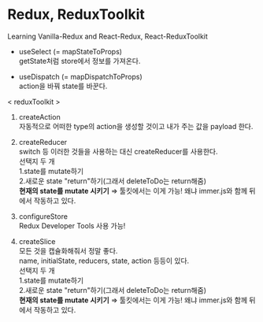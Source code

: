 # Redux, ReduxToolkit

Learning Vanilla-Redux and React-Redux, React-ReduxToolkit

- useSelect (= mapStateToProps) </br>
getState처럼 store에서 정보를 가져온다. </br>

- useDispatch (= mapDispatchToProps) </br>
action을 바꿔 state를 바꾼다. </br>

< reduxToolkit >

1. createAction </br>
자동적으로 어떠한 type의 action을 생성할 것이고 내가 주는 값을 payload 한다. </br>

2. createReducer </br>
switch 등 이러한 것들을 사용하는 대신 createReducer를 사용한다. </br>
선택지 두 개 </br>
1.state를 mutate하기  </br>
2.새로운 state "return"하기(그래서 deleteToDo는 return해줌)</br>
**현재의 state를 mutate 시키기** ⇒ 툴킷에서는 이게 가능! 왜냐 immer.js와 함께 뒤에서 작동하고 있다. </br>

3. configureStore </br>
Redux Developer Tools 사용 가능! </br>

4. createSlice </br>
모든 것을 캡슐화해줘서 정말 좋다. </br>
name, initialState, reducers, state, action 등등이 있다. </br>
선택지 두 개 </br>
1.state를 mutate하기  </br>
2.새로운 state "return"하기(그래서 deleteToDo는 return해줌)</br>
**현재의 state를 mutate 시키기** ⇒ 툴킷에서는 이게 가능! 왜냐 immer.js와 함께 뒤에서 작동하고 있다. </br>

